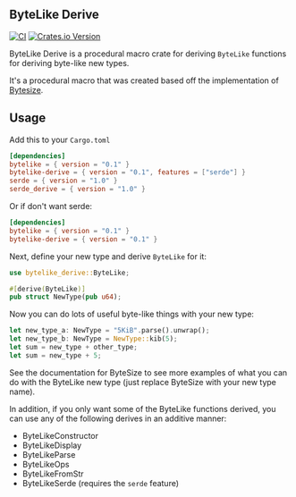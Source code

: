## ByteLike Derive

[![CI](https://github.com/hyunsik/bytesize/actions/workflows/ci.yml/badge.svg)](https://github.com/hyunsik/bytesize/actions/workflows/ci.yml)
[![Crates.io Version](https://img.shields.io/crates/v/bytesize.svg)](https://crates.io/crates/bytesize)

ByteLike Derive is a procedural macro crate for deriving `ByteLike` functions for deriving byte-like new types.

It's a procedural macro that was created based off the implementation of [Bytesize](https://crates.io/crates/bytesize).

## Usage 

Add this to your `Cargo.toml`

```toml
[dependencies]
bytelike = { version = "0.1" }
bytelike-derive = { version = "0.1", features = ["serde"] }
serde = { version = "1.0" }
serde_derive = { version = "1.0" }
```

Or if don't want serde:
```toml
[dependencies]
bytelike = { version = "0.1" }
bytelike-derive = { version = "0.1" }
```

Next, define your new type and derive `ByteLike` for it:

```rust
use bytelike_derive::ByteLike;

#[derive(ByteLike)]
pub struct NewType(pub u64);
```

Now you can do lots of useful byte-like things with your new type:
```rust
let new_type_a: NewType = "5KiB".parse().unwrap();
let new_type_b: NewType = NewType::kib(5);
let sum = new_type + other_type;
let sum = new_type + 5;
```
See the documentation for ByteSize to see more examples of what you can do with the ByteLike new type (just replace 
ByteSize with your new type name).

In addition, if you only want some of the ByteLike functions derived, you can use any of the following derives in an 
additive manner:
* ByteLikeConstructor
* ByteLikeDisplay
* ByteLikeParse
* ByteLikeOps
* ByteLikeFromStr
* ByteLikeSerde (requires the `serde` feature)
